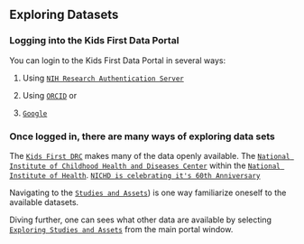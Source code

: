 ## Exploring Datasets

### Logging into the Kids First Data Portal

You can login to the Kids First Data Portal in several ways:

1.  Using [`NIH Research Authentication Server`](https://github.com/kids-first/kf-cloud-credits/blob/main/assets/LoginResearchAuthService.gif)

2.  Using [`ORCID`]() or 

3.  [`Google`]()

### Once logged in, there are many ways of exploring data sets

The [`Kids First DRC`]() makes many of the data openly available.  The [`National Institute of Childhood Health and Diseases Center`](https://www.nichd.nih.gov/) within the [`National Institute of Health`](https://www.nih.gov/).
[`NICHD is celebrating it's 60th Anniversary`](https://www.nichd.nih.gov/about/history/60th-anniversary)

Navigating to the [`Studies and Assets`](https://github.com/kids-first/kf-cloud-credits/blob/main/assets/ExploreDatasets.gif)) is one way familiarize oneself to the available datasets.

Diving further, one can sees what other data are available by selecting [`Exploring Studies and Assets`](https://github.com/kids-first/kf-cloud-credits/blob/main/assets/ExploreDatasets.gif) from the main portal window.


